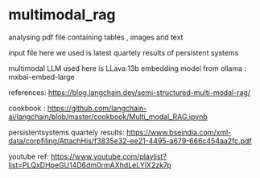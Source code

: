 # multimodal_rag
analysing pdf file containing tables , images and text

input file here we used is latest quartely results of persistent systems

multimodal LLM used here is LLava:13b
embedding model from ollama : mxbai-embed-large

references:  https://blog.langchain.dev/semi-structured-multi-modal-rag/

cookbook : https://github.com/langchain-ai/langchain/blob/master/cookbook/Multi_modal_RAG.ipynb

persistentsystems quartely results: https://www.bseindia.com/xml-data/corpfiling/AttachHis/f3835e32-ee21-4495-a679-666c454aa2fc.pdf

youtube ref: https://www.youtube.com/playlist?list=PLQxDHpeGU14D6dm0rmAXhdLeLYlX2zk7p
